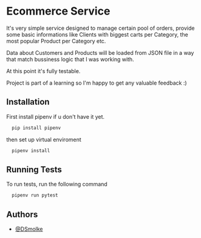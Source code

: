 
# Ecommerce Service

It's very simple service designed to manage certain pool of orders, provide some basic informations like Clients with biggest carts per Category, the most popular Product per Category etc.

Data about Customers and Products will be loaded from JSON file in a way that match bussiness logic that I was working with.

At this point it's fully testable.

Project is part of a learning so I'm happy to get any valuable feedback :)




## Installation

First install pipenv if u don't have it yet.
```bash
  pip install pipenv
```

then set up virtual enviroment

```bash
  pipenv install
```
    
## Running Tests

To run tests, run the following command

```bash
  pipenv run pytest
```


## Authors

- [@DSmolke](https://www.github.com/DSmolke)

